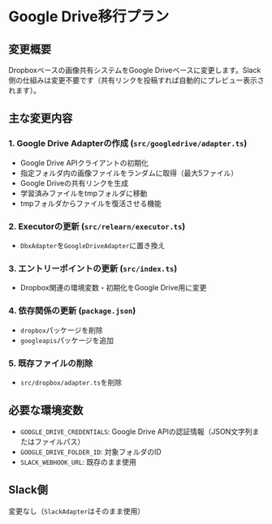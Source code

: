 # Google Drive移行プラン

## 変更概要
Dropboxベースの画像共有システムをGoogle Driveベースに変更します。Slack側の仕組みは変更不要です（共有リンクを投稿すれば自動的にプレビュー表示されます）。

## 主な変更内容

### 1. Google Drive Adapterの作成 (`src/googledrive/adapter.ts`)
- Google Drive APIクライアントの初期化
- 指定フォルダ内の画像ファイルをランダムに取得（最大5ファイル）
- Google Driveの共有リンクを生成
- 学習済みファイルをtmpフォルダに移動
- tmpフォルダからファイルを復活させる機能

### 2. Executorの更新 (`src/relearn/executor.ts`)
- `DbxAdapter`を`GoogleDriveAdapter`に置き換え

### 3. エントリーポイントの更新 (`src/index.ts`)
- Dropbox関連の環境変数・初期化をGoogle Drive用に変更

### 4. 依存関係の更新 (`package.json`)
- `dropbox`パッケージを削除
- `googleapis`パッケージを追加

### 5. 既存ファイルの削除
- `src/dropbox/adapter.ts`を削除

## 必要な環境変数
- `GOOGLE_DRIVE_CREDENTIALS`: Google Drive APIの認証情報（JSON文字列またはファイルパス）
- `GOOGLE_DRIVE_FOLDER_ID`: 対象フォルダのID
- `SLACK_WEBHOOK_URL`: 既存のまま使用

## Slack側
変更なし（`SlackAdapter`はそのまま使用）
